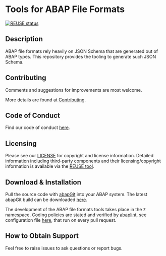 # Tools for ABAP File Formats
[![REUSE status](https://api.reuse.software/badge/github.com/SAP/abap-file-formats-tools)](https://api.reuse.software/info/github.com/SAP/abap-file-formats-tools)

## Description
ABAP file formats rely heavily on JSON Schema that are generated out of ABAP types.
This repository provides the tooling to generate such JSON Schema.

## Contributing
Comments and suggestions for improvements are most welcome.

More details are found at [Contributing](./CONTRIBUTING.md).

## Code of Conduct
Find our code of conduct [here](./CODE_OF_CONDUCT.md).

## Licensing
Please see our [LICENSE](LICENSE) for copyright and license information.
Detailed information including third-party components and their licensing/copyright information is available via the [REUSE tool](https://api.reuse.software/info/github.com/SAP/abap-file-formats-tools).

## Download & Installation
Pull the source code with [abapGit](https://github.com/abapGit/abapGit/) into your ABAP system.
The latest abapGit build can be downloaded [here](https://raw.githubusercontent.com/abapGit/build/main/zabapgit.abap).

The development of the ABAP file formats tools takes place in the `Z` namespace.
Coding policies are stated and verified by [abaplint](https://github.com/marketplace/abaplint), see configuration file [here](abaplint.jsonc), that run on every pull request.

## How to Obtain Support
Feel free to raise issues to ask questions or report bugs.
